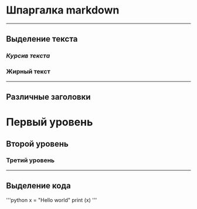 # Шпаргалка markdown
---
## Выделение текста
### *Курсив текста*
### **Жирный текст**
---
## Различные заголовки
# Первый уровень
## Второй уровень
### Третий уровень
---
## Выделение кода
'''python
x = "Hello world"
print (x)
'''
